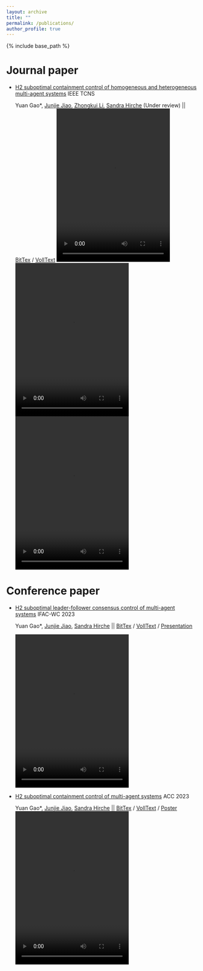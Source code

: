 ```yaml
---
layout: archive
title: ""
permalink: /publications/
author_profile: true
---
```


{% include base_path %}

Journal paper
======
* [H2 suboptimal containment control of homogeneous and heterogeneous multi-agent systems](https://arxiv.org/abs/2311.11337) IEEE TCNS
  
  Yuan Gao*, [Junjie Jiao](https://junjiejiao.github.io/), [Zhongkui Li](https://en.coe.pku.edu.cn/faculty/facultyaz/891261.htm), [Sandra Hirche](https://www.professoren.tum.de/en/hirche-sandra) (Under review) || [BitTex](https://scholar.googleusercontent.com/scholar.bib?q=info:Y0EJ5vYNDzsJ:scholar.google.com/&output=citation&scisdr=ClE6n-X0EM676hoWPs8:AFWwaeYAAAAAZbkQJs9Cj8as2lWMtAiJ7IrTNVU&scisig=AFWwaeYAAAAAZbkQJvvByCF3jRHr-3Yq6znVlLA&scisf=4&ct=citation&cd=-1&hl=de) / [VollText](https://arxiv.org/pdf/2311.11337.pdf)
  <video width="300" height="405" loop="loop" autoplay="autoplay" src="https://github.com/yuan2023-control/TCNS/assets/89707029/242db174-c7fc-44a9-85a5-312d2a64cce7"></video>
<video width="300" height="405" loop="loop" autoplay="autoplay" src="https://github.com/yuan2023-control/TCNS/assets/89707029/99b2dce6-8c4b-41d1-9fbf-24040f4ce4b8"></video>
<video width="300" height="405" loop="loop" autoplay="autoplay" src="https://github.com/yuan2023-control/TCNS/assets/89707029/5b8bc94b-07cb-47aa-9931-743e532418e4"></video>

Conference paper
======
* [H2 suboptimal leader-follower consensus control of multi-agent systems](https://www.sciencedirect.com/science/article/pii/S2405896323017548) IFAC-WC 2023
  
  Yuan Gao*, [Junjie Jiao](https://junjiejiao.github.io/), [Sandra Hirche](https://www.professoren.tum.de/en/hirche-sandra) || [BitTex](https://scholar.googleusercontent.com/scholar.bib?q=info:9dSbbrQNcWsJ:scholar.google.com/&output=citation&scisdr=ClE6n-X0EM676hoboG0:AFWwaeYAAAAAZbkduG29z0ihm9CJbAQHWboXQsM&scisig=AFWwaeYAAAAAZbkduE76MOPRg1Rjx457_jcAIEY&scisf=4&ct=citation&cd=-1&hl=de&scfhb=1) / [VollText](https://mediatum.ub.tum.de/doc/1717850/document.pdf) / [Presentation](https://github.com/yuan2023-control/IFAC2023/blob/main/ifac2023.pdf)

  <video width="300" height="405" loop="loop" autoplay="autoplay" src="https://github.com/Yuan28082021/IFAC2023/assets/89707029/f765e8f5-73d3-4862-8e53-e9c7976a900e"></video>

* [H2 suboptimal containment control of multi-agent systems](https://ieeexplore.ieee.org/abstract/document/10156193) ACC 2023
  
  Yuan Gao*, [Junjie Jiao](https://junjiejiao.github.io/), [Sandra Hirche](https://www.professoren.tum.de/en/hirche-sandra) || [BitTex](https://scholar.googleusercontent.com/scholar.bib?q=info:pAjh2wZtvtgJ:scholar.google.com/&output=citation&scisdr=ClE6n-X0EM676hoY_Ew:AFWwaeYAAAAAZbke5EyCz9mjaNopTPap_0t6GAs&scisig=AFWwaeYAAAAAZbke5LygWFLH2kG6f8MgTV_NBps&scisf=4&ct=citation&cd=-1&hl=de&scfhb=1) / [VollText](https://mediatum.ub.tum.de/doc/1717848/document.pdf) / [Poster](https://github.com/Yuan28082021/ACC2023/assets/89707029/52b6979c-ca3d-4b20-a92e-d6c2a0cc603e)
  <video width="300" height="405" loop="loop" autoplay="autoplay" src="https://github.com/Yuan28082021/ACC2023/assets/89707029/6e68e9ea-902a-4be2-ba78-b21cdf417b1b"></video>



  
